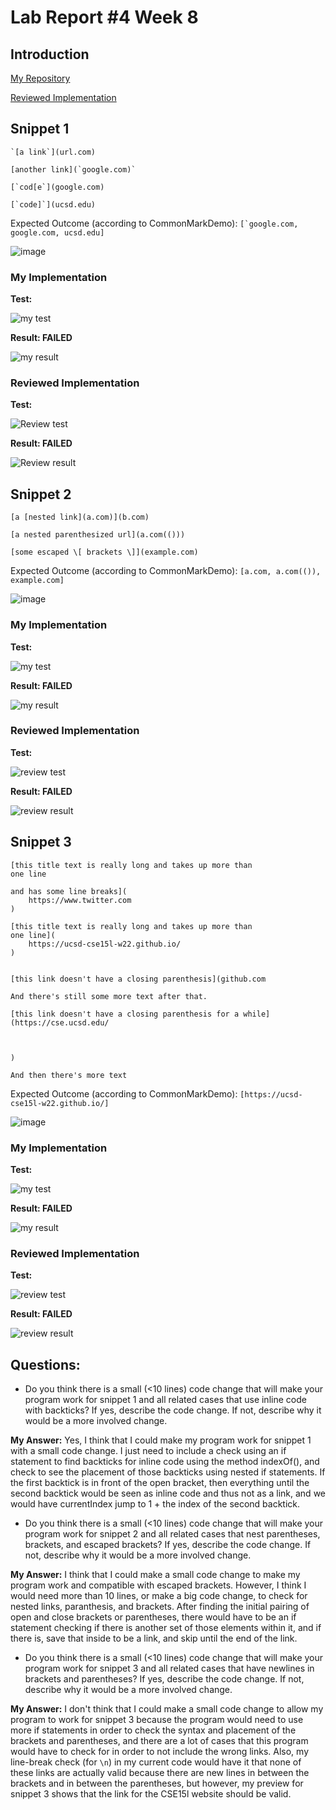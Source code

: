 # Lab Report #4 Week 8

## Introduction
[My Repository](https://github.com/agurel33/markdown-parse)

[Reviewed Implementation](https://github.com/TheZenMasterz/markdown-parse)
## Snippet 1
```
`[a link`](url.com)

[another link](`google.com)`

[`cod[e`](google.com)

[`code]`](ucsd.edu)
```

Expected Outcome (according to CommonMarkDemo): ``[`google.com, google.com, ucsd.edu]``

![image](images/lab_8_snip1_commonMark.png)

### **My Implementation**

**Test:**

![my test](images/lab_8_snip1_test1.png)

**Result: FAILED** 

![my result](images/lab_8_snip1_test1_fail.png)

### **Reviewed Implementation**

**Test:**

![Review test](images/lab_8_snip1_test2.png)

**Result: FAILED**

![Review result](images/lab_8_snip1_test2_fail.png)

## Snippet 2
```
[a [nested link](a.com)](b.com)

[a nested parenthesized url](a.com(()))

[some escaped \[ brackets \]](example.com)
```

Expected Outcome (according to CommonMarkDemo): `[a.com, a.com(()), example.com]`

![image](images/lab_8_snip2_commonMark.png)

### **My Implementation**

**Test:**

![my test](images/lab_8_snip2_test1.png)

**Result: FAILED**

![my result](images/lab_8_snip2_test1_fail.png)

### **Reviewed Implementation**

**Test:**

![review test](images/lab_8_snip2_test2.png)

**Result: FAILED**

![review result](images/lab_8_snip2_test2_fail.png)

## Snippet 3
```
[this title text is really long and takes up more than 
one line

and has some line breaks](
    https://www.twitter.com
)

[this title text is really long and takes up more than 
one line](
    https://ucsd-cse15l-w22.github.io/
)


[this link doesn't have a closing parenthesis](github.com

And there's still some more text after that.

[this link doesn't have a closing parenthesis for a while](https://cse.ucsd.edu/



)

And then there's more text
```

Expected Outcome (according to CommonMarkDemo): `[https://ucsd-cse15l-w22.github.io/]`

![image](images/lab_8_snip3_commonMark.png)

### **My Implementation**

**Test:**

![my test](images/lab_8_snip3_test1.png)

**Result: FAILED**

![my result](images/lab_8_snip3_test1_fail.png)


### **Reviewed Implementation**

**Test:**

![review test](images/lab_8_snip3_test2.png)


**Result: FAILED**

![review result](images/lab_8_snip3_test2_fail.png)

## Questions: 
* Do you think there is a small (<10 lines) code change that will make your program work for snippet 1 and all related cases that use inline code with backticks? If yes, describe the code change. If not, describe why it would be a more involved change.

**My Answer:**
Yes, I think that I could make my program work for snippet 1 with a small code change. I just need to include a check using an if statement to find backticks for inline code using the method indexOf(), and check to see the placement of those backticks using nested if statements. If the first backtick is in front of the open bracket, then everything until the second backtick would be seen as inline code and thus not as a link, and we would have currentIndex jump to 1 + the index of the second backtick.

* Do you think there is a small (<10 lines) code change that will make your program work for snippet 2 and all related cases that nest parentheses, brackets, and escaped brackets? If yes, describe the code change. If not, describe why it would be a more involved change.

**My Answer:**
I think that I could make a small code change to make my program work and compatible with escaped brackets. However, I think I would need more than 10 lines, or make a big code change, to check for nested links, paranthesis, and brackets. After finding the initial pairing of open and close brackets or parentheses, there would have to be an if statement checking if there is another set of those elements within it, and if there is, save that inside to be a link, and skip until the end of the link.

* Do you think there is a small (<10 lines) code change that will make your program work for snippet 3 and all related cases that have newlines in brackets and parentheses? If yes, describe the code change. If not, describe why it would be a more involved change.

**My Answer:**
I don't think that I could make a small code change to allow my program to work for snippet 3 because the program would need to use more if statements in order to check the syntax and placement of the brackets and parentheses, and there are a lot of cases that this program would have to check for in order to not include the wrong links. Also, my line-break check (for `\n`) in my current code would have it that none of these links are actually valid because there are new lines in between the brackets and in between the parentheses, but however, my preview for snippet 3 shows that the link for the CSE15l website should be valid.
